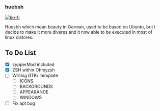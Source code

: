 ### huebsh
[![ko-fi](https://www.ko-fi.com/img/donate_sm.png)](https://ko-fi.com/T6T7IGHN)

Huesbh which mean beauty in German, used to be based on Ubuntu, but I decide to make it more diveres and it now able to be executed in most of linux distores.

## To Do List
- [x] zypperMod included
- [x] ZSH within Ohmyzsh
- [ ] Writing GTK+ template
     - [ ] ICONS
     - [ ] BACKGROUNDS
     - [ ] APPEARANCE
     - [ ] WINDOWS
- [ ] Fix apt bug
